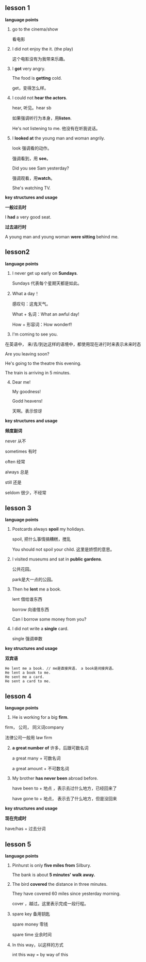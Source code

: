 ## lesson 1

**language points**

1. go to the cinema/show 

   看电影

2. I did not enjoy the it. (the play)

   这个电影没有为我带来乐趣。

3. I **got** very angry.

   The food is **getting** cold.

   get，变得怎么样。

4. I could not **hear the actors**.

   hear, 听见。hear sb

   如果强调听行为本身，用**listen**.

   He's not listening to me. 他没有在听我说话。

5. I **looked at** the young man and woman angrily.

   look 强调看的动作。

   强调看到，用 **see**。

   Did you see Sam yesterday?

   强调观看，用**watch**。

   She's watching TV.



**key structures and usage**

**一般过去时**

I **had** a very good seat.

**过去进行时**

A young man and young woman **were sitting** behind me.



## lesson2

**language points**

1. I never get  up early on **Sundays**.

   Sundays 代表每个星期天都是如此。

2. What a day！

   感叹句：这鬼天气。

   What + 名词：What an awful day!

   How + 形容词：How wonderf!

3.  I'm coming to see you.

   在英语中， 来/去/到达这样的语境中，都使用现在进行时来表示未来时态

   Are you leaving soon?

   He's going to the theatre this evening.

   The train is arriving in 5 minutes.

4. Dear me!

   My goodness!

   Godd heavens!

   天啊。表示惊讶

**key structures and usage**

**频度副词**

never 从不

sometimes 有时

often 经常

always 总是

still 还是

seldom 很少，不经常

## lesson 3

**language points**

1. Postcards always **spoil** my holidays.

   spoil, 把什么事情搞糟糕，搅乱

   You should not spoil your child. 这里是娇惯的意思。

2. I visited museums and sat in **public gardens**.

   公共花园。

   park是大一点的公园。

3. Then he **lent** me a book.

   lent 借给谁东西

   borrow 向谁借东西

   Can I borrow some money from you?

4. I did not write a **single** card.

   single 强调单数

   

**key structures and usage**

**双宾语**

```
He lent me a book. // me是直接宾语， a book是间接宾语。
He lent a book to me.
He sent me a card.
He sent a card to me.
```



## lesson 4

**language points**

1.  He is working for a big **firm**.

   firm， 公司， 同义词company

   法律公司一般用 law firm

2. **a great number of** 许多，后跟可数名词

   a great many + 可数名词

   a great amount + 不可数名词

3. My brother **has never been** abroad before.

   have been to + 地点 ，表示去过什么地方，已经回来了

   have gone to + 地点， 表示去了什么地方，但是没回来

**key structures and usage**

**现在完成时**

have/has + 过去分词

## lesson 5

**language points**

1. Pinhurst is only **five miles from** Silbury.

   The bank is about **5 minutes' walk away.**

2. The bird **covered** the distance in three minutes.

   They have covered 60 miles since yesterday morning.

   cover ，越过。这里表示完成一段行程。

3. spare key 备用钥匙

   spare money 零钱

   spare time 业余时间

4. In this way，以这样的方式

   int this way = by way of this